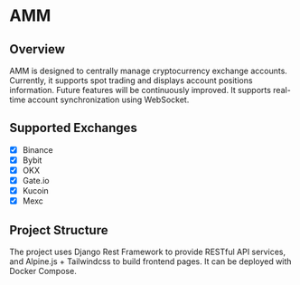 # AMM

## Overview
AMM is designed to centrally manage cryptocurrency exchange accounts. Currently, it supports spot trading and displays account positions information. Future features will be continuously improved. It supports real-time account synchronization using WebSocket.

## Supported Exchanges
- [x] Binance
- [x] Bybit
- [x] OKX
- [x] Gate.io
- [x] Kucoin
- [x] Mexc

## Project Structure
The project uses Django Rest Framework to provide RESTful API services, and Alpine.js + Tailwindcss to build frontend pages. It can be deployed with Docker Compose.
